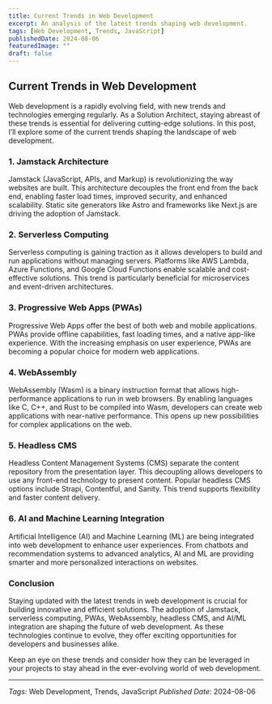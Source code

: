 ```yaml
---
title: Current Trends in Web Development
excerpt: An analysis of the latest trends shaping web development.
tags: [Web Development, Trends, JavaScript]
publishedDate: 2024-08-06
featuredImage: ""
draft: false
---
```


## Current Trends in Web Development

Web development is a rapidly evolving field, with new trends and technologies emerging regularly. As a Solution Architect, staying abreast of these trends is essential for delivering cutting-edge solutions. In this post, I’ll explore some of the current trends shaping the landscape of web development.

### 1. Jamstack Architecture

Jamstack (JavaScript, APIs, and Markup) is revolutionizing the way websites are built. This architecture decouples the front end from the back end, enabling faster load times, improved security, and enhanced scalability. Static site generators like Astro and frameworks like Next.js are driving the adoption of Jamstack.

### 2. Serverless Computing

Serverless computing is gaining traction as it allows developers to build and run applications without managing servers. Platforms like AWS Lambda, Azure Functions, and Google Cloud Functions enable scalable and cost-effective solutions. This trend is particularly beneficial for microservices and event-driven architectures.

### 3. Progressive Web Apps (PWAs)

Progressive Web Apps offer the best of both web and mobile applications. PWAs provide offline capabilities, fast loading times, and a native app-like experience. With the increasing emphasis on user experience, PWAs are becoming a popular choice for modern web applications.

### 4. WebAssembly

WebAssembly (Wasm) is a binary instruction format that allows high-performance applications to run in web browsers. By enabling languages like C, C++, and Rust to be compiled into Wasm, developers can create web applications with near-native performance. This opens up new possibilities for complex applications on the web.

### 5. Headless CMS

Headless Content Management Systems (CMS) separate the content repository from the presentation layer. This decoupling allows developers to use any front-end technology to present content. Popular headless CMS options include Strapi, Contentful, and Sanity. This trend supports flexibility and faster content delivery.

### 6. AI and Machine Learning Integration

Artificial Intelligence (AI) and Machine Learning (ML) are being integrated into web development to enhance user experiences. From chatbots and recommendation systems to advanced analytics, AI and ML are providing smarter and more personalized interactions on websites.

### Conclusion

Staying updated with the latest trends in web development is crucial for building innovative and efficient solutions. The adoption of Jamstack, serverless computing, PWAs, WebAssembly, headless CMS, and AI/ML integration are shaping the future of web development. As these technologies continue to evolve, they offer exciting opportunities for developers and businesses alike.

Keep an eye on these trends and consider how they can be leveraged in your projects to stay ahead in the ever-evolving world of web development.

---

*Tags:* Web Development, Trends, JavaScript
*Published Date:* 2024-08-06
